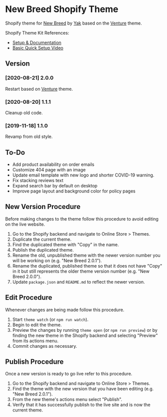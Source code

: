 # New Breed Shopify Theme
Shopify theme for [New Breed](https://newbreedpb.com) by [Yak](https://isaacyakl.com) based on the [Venture](https://themes.shopify.com/themes/venture/styles/snowboards) theme.

Shopify Theme Kit References: 
- [Setup & Documentation](https://shopify.github.io/themekit/)
- [Basic Quick Setup Video](https://www.youtube.com/watch?v=SWqeAM8MCFU)

## Version
### [2020-08-21] 2.0.0
Restart based on [Venture](https://themes.shopify.com/themes/venture/styles/snowboards) theme.
### [2020-08-20] 1.1.1
Cleanup old code.
### [2019-11-18] 1.1.0
Revamp from old style.

## To-Do
- Add product availability on order emails
- Customize 404 page with an image
- Update email template with new logo and shorter COVID-19 warning.
- Fix stacking reviews text
- Expand search bar by default on desktop
- Improve page layout and background color for policy pages

## New Version Procedure
Before making changes to the theme follow this procedure to avoid editing on the live website.
1. Go to the Shopify backend and navigate to Online Store > Themes.
2. Duplicate the current theme.
2. Find the duplicated theme with "Copy" in the name.
3. Publish the duplicated theme.
4. Rename the old, unpublished theme with the newer version number you will be working on (e.g. "New Breed 2.0.1").
5. Rename the duplicated, published theme so that it does not have "Copy" in it but still represents the older theme version number (e.g. "New Breed 2.0.0").
6. Update `package.json` and `README.md` to reflect the newer version.

## Edit Procedure
Whenever changes are being made follow this procedure.
1. Start `theme watch` (or `npm run watch`).
2. Begin to edit the theme.
8. Preview the changes by running `theme open` (or `npm run preview`) or by finding the new theme in the Shopify backend and selecting "Preview" from its actions menu.
9. Commit changes as necessary.

## Publish Procedure
Once a new version is ready to go live refer to this procedure.
1. Go to the Shopify backend and navigate to Online Store > Themes.
2. Find the theme with the new version that you have been editing (e.g. "New Breed 2.0.1").
3. From the new theme's actions menu select "Publish".
4. Verify that it has successfully publish to the live site and is now the current theme.